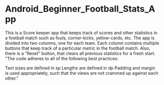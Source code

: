 # Android_Beginner_Football_Stats_App

This is a Score keeper app that keeps track of scores and other statistics in a football match such as fouls, corner-kicks, yellow-cards, etc.
The app is divided into two columns, one for each team.
Each column contains multiple buttons that keep track of a particular metric in the football match.
Also, there is a "Reset" button, that clears all previous statistics for a fresh start.
"The code adheres to all of the following best practices:

Text sizes are defined in sp
Lengths are defined in dp
Padding and margin is used appropriately, such that the views are not crammed up against each other."


